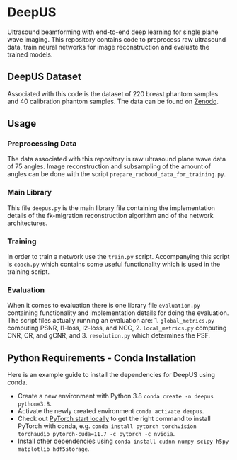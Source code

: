 # DeepUS
Ultrasound beamforming with end-to-end deep learning for single plane wave imaging. This repository contains code to preprocess raw ultrasound data, train neural networks for image reconstruction and evaluate the trained models.

## DeepUS Dataset
Associated with this code is the dataset of 220 breast phantom samples and 40 calibration phantom samples. The data can be found on [Zenodo](https://zenodo.org/record/7986407).

## Usage
### Preprocessing Data
The data associated with this repository is raw ultrasound plane wave data of 75 angles. Image reconstruction and subsampling of the amount of angles can be done with the script `prepare_radboud_data_for_training.py`.

### Main Library
This file `deepus.py` is the main library file containing the implementation details of the fk-migration reconstruction algorithm and of the network architectures.

### Training
In order to train a network use the `train.py` script. Accompanying this script is `coach.py` which contains some useful functionality which is used in the training script.

### Evaluation
When it comes to evaluation there is one library file `evaluation.py` containing functionality and implementation details for doing the evaluation. The script files actually running an evaluation are: 1. `global_metrics.py` computing PSNR, l1-loss, l2-loss, and NCC, 2. `local_metrics.py` computing CNR, CR, and gCNR, and 3. `resolution.py` which determines the PSF.

## Python Requirements - Conda Installation
Here is an example guide to install the dependencies for DeepUS using conda.
* Create a new environment with Python 3.8 `conda create -n deepus python=3.8`.
* Activate the newly created environment `conda activate deepus`.
* Check out [PyTorch start locally](https://pytorch.org/get-started/locally/) to get the right command to install PyTorch with conda, e.g. `conda install pytorch torchvision torchaudio pytorch-cuda=11.7 -c pytorch -c nvidia`.
* Install other dependencies using `conda install cudnn numpy scipy h5py matplotlib hdf5storage`.

